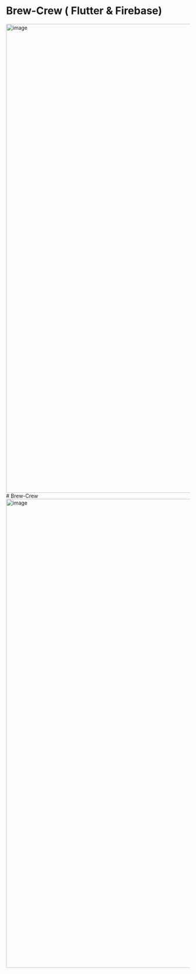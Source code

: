 # Brew-Crew ( Flutter & Firebase)

<img width="1280" alt="image" src="https://user-images.githubusercontent.com/113341694/206045595-1d3e0c27-3db9-478c-8966-9feba9a589d5.png">
# Brew-Crew
<img width="1280" alt="image" src="https://user-images.githubusercontent.com/113341694/206045530-bb051d10-9b68-4e1a-9c79-7f0adabe2d5b.png">
